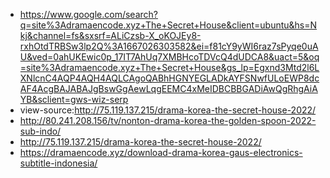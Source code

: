 - https://www.google.com/search?q=site%3Adramaencode.xyz+The+Secret+House&client=ubuntu&hs=Nkj&channel=fs&sxsrf=ALiCzsb-X_oKOJEy8-rxhOtdTRBSw3lp2Q%3A1667026303582&ei=f81cY9yWI6raz7sPyqe0uAU&ved=0ahUKEwic0p_17IT7AhUq7XMBHcoTDVcQ4dUDCA8&uact=5&oq=site%3Adramaencode.xyz+The+Secret+House&gs_lp=Egxnd3Mtd2l6LXNlcnC4AQP4AQH4AQLCAgoQABhHGNYEGLADkAYFSNwfULoEWP8dcAF4AcgBAJABAJgBswGgAewLqgEEMC4xMeIDBCBBGADiAwQgRhgAiAYB&sclient=gws-wiz-serp
- view-source:http://75.119.137.215/drama-korea-the-secret-house-2022/
- http://80.241.208.156/tv/nonton-drama-korea-the-golden-spoon-2022-sub-indo/
- http://75.119.137.215/drama-korea-the-secret-house-2022/
- https://dramaencode.xyz/download-drama-korea-gaus-electronics-subtitle-indonesia/

